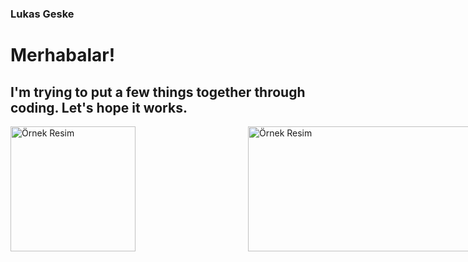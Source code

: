 ### Lukas Geske

<h1>Merhabalar!</h1>
<h2>I'm trying to put a few things together through coding. Let's hope it works.</h2>
<div style="display: flex;">
    <img src="https://media.tenor.com/m97ACRCSn_kAAAAM/hello-minion.gif" alt="Örnek Resim" style="width: 200px; height: 200px; margin-right: 20px;">
    <img src="https://i.pinimg.com/originals/d0/27/6a/d0276ad64c6fdaf24cca226ec526c473.gif" alt="Örnek Resim" style="width: 400px; height: 200px; margin-left: 10rem;">
</div>


<!--
**lukasgeske/lukasgeske** is a ✨ _special_ ✨ repository because its `README.md` (this file) appears on your GitHub profile.

Here are some ideas to get you started:

- 🔭 I’m currently working on making guitar pedal sounds.
- 🌱 I’m currently learning Python
- 💬 Ask me about: Anything
- 📫 How to reach me: e-Mail
- 😄 Pronouns: As wl all know there's just 2 and I'm a males.
-->
